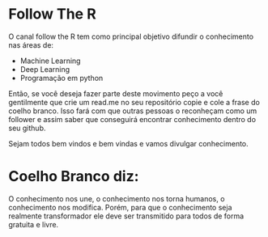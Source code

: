 # Follow The R

O canal follow the R tem como principal objetivo difundir o conhecimento nas áreas de:

* Machine Learning
* Deep Learning
* Programação em python

Então, se você deseja fazer parte deste movimento peço a você gentilmente que crie um read.me no seu repositório copie e cole a frase do coelho branco. Isso fará com que outras pessoas o reconheçam como um follower e assim saber que conseguirá encontrar conhecimento dentro do seu github.

Sejam todos bem vindos e bem vindas e vamos divulgar conhecimento.

# Coelho Branco diz:

O conhecimento nos une, o conhecimento nos torna humanos, o conhecimento nos modifica. Porém, para que o conhecimento seja realmente transformador ele deve ser transmitido para todos de forma gratuita e livre.
